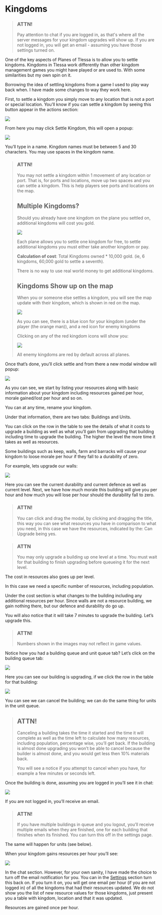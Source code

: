 # Kingdoms

> ### ATTN!
>
> Pay attention to chat if you are logged in, as that's where all the server messages for your kingdom upgrades will show up.
> If you are not logged in, you will get an email - assuming you have those settings turned on.

One of the key aspects of Planes of Tlessa is to allow you to settle kingdoms. Kingdoms in Tlessa work differently than other kingdom management games you might have played or are used to. With some similarities but my own spin on it.

Borrowing the idea of settling kingdoms from a game I used to play way back when. I have made some changes to way they work here.

First, to settle a kingdom you simply move to any location that is not a port or special location. You’ll know if you can 
settle a kingdom by seeing this button appear in the actions section:

<div class="gallery mb-4">
    <a href="/storage/info/kingdoms/images/settle-action.png" class="glightbox">
        <img src="/storage/info/kingdoms/images/settle-action.png" class="img-fluid" />
    </a>
</div>

From here you may click Settle Kingdom, this will open a popup:

<div class="gallery mb-4">
    <a href="/storage/info/kingdoms/images/settle-modal.png" class="glightbox">
        <img src="/storage/info/kingdoms/images/settle-modal.png" class="img-fluid" />
    </a>
</div>

You’ll type in a name. Kingdom names must be between 5 and 30 characters. You may use spaces in the kingdom name.


> ### ATTN!
> 
> You may not settle a kingdom within 1 movement of any location or port. That is, for ports and locations, move up two spaces 
> and you can settle a kingdom. This is help players see ports and locations on the map.
> 
> ## Multiple Kingdoms?
> 
> Should you already have one kingdom on the plane you settled on, additional kingdoms will cost you gold.
> 
> <div class="gallery mb-4">
>    <a href="/storage/info/kingdoms/images/additional-cost.png" class="glightbox">
>        <img src="/storage/info/kingdoms/images/additional-cost.png" class="img-fluid" />
>    </a>
> </div>
>
> Each plane allows you to settle one kingdom for free, to settle additional kingdoms you must either take 
> another kingdom or pay.
> 
> **Calculation of cost**: Total Kingdoms owned * 10,000 gold. (ie, 6 kingdoms, 60,000 gold to settle a seventh).
> 
> There is no way to use real world money to get additional kingdoms.
> 
> ## Kingdoms Show up on the map
> 
> When you or someone else settles a kingdom, you will see the map update with their kingdom, which is shown in red on the map.
>
> <div class="mb-4">
>    <a href="/storage/info/kingdoms/images/kingdoms-on-map.png" class="glightbox">
>        <img src="/storage/info/kingdoms/images/kingdoms-on-map.png" class="img-fluid" />
>    </a>
> </div>
>
> As you can see, there is a blue icon for your kingdom (under the player (the orange man)), and a red icon for enemy kingdoms
>
> Clicking on any of the red kingdom icons will show you:
>
> <div class="mb-4">
>    <a href="/storage/info/kingdoms/images/enemy-kingdom-details.png" class="glightbox">
>        <img src="/storage/info/kingdoms/images/enemy-kingdom-details.png" class="img-fluid" />
>    </a>
> </div>
>
> All enemy kingdoms are red by default across all planes.

Once that’s done, you’ll click settle and from there a new modal window will popup:

<div class="gallery mb-4">
    <a href="/storage/info/kingdoms/images/kingdom-management-modal.png" class="glightbox">
        <img src="/storage/info/kingdoms/images/kingdom-management-modal.png" class="img-fluid" />
    </a>
</div>

As you can see, we start by listing your resources along with basic information about your kingdom including resources gained per hour, morale gained/lost per hour and so on.

You can at any time, rename your kingdom.

Under that information, there are two tabs: Buildings and Units.

You can click on the row in the table to see the details of what it costs to upgrade a building as well as what you’ll gain from upgrading that building including time to upgrade the building. The higher the level the more time it takes as well as resources.

Some buildings such as keep, walls, farm and barracks will cause your kingdom to loose morale per hour if they fall to a durability of zero.

For example, lets upgrade our walls:

<div class="gallery mb-4">
    <a href="/storage/info/kingdoms/images/building-upgrade.png" class="glightbox">
        <img src="/storage/info/kingdoms/images/building-upgrade.png" class="img-fluid" />
    </a>
</div>

Here you can see the current durability and current defence as well as current level. Next, we have how much morale this building will give you per hour and how much you will lose per hour should the durability fall to zero.

> ### ATTN!
> 
>You can click and drag the modal, by clicking and dragging the title, this way you can see what resources you have in comparison to what you need, in this case we have the resources, indicated by the: Can Upgrade being yes.

> ### ATTN
>
>You may only upgrade a building up one level at a time. You must wait for that building to finish upgrading before queueing it for the next level.

The cost in resources also goes up per level.

In this case we need a specific number of resources, including population.

Under the cost section is what changes to the building including any additional resources per hour. Since walls are not a resource building, we gain nothing there, but our defence and durability do go up.

You will also notice that it will take 7 minutes to upgrade the building. Let’s upgrade this.

> ### ATTN!
> 
> Numbers shown in the images may not reflect in game values.

Notice how you had a building queue and unit queue tab? Let’s click on the building queue tab:

<div class="gallery mb-4">
    <a href="/storage/info/kingdoms/images/building-queue.png" class="glightbox">
        <img src="/storage/info/kingdoms/images/building-queue.png" class="img-fluid" />
    </a>
</div>

Here you can see our building is upgrading, if we click the row in the table for that building:

<div class="gallery mb-4">
    <a href="/storage/info/kingdoms/images/building-upgrade-cancel.png" class="glightbox">
        <img src="/storage/info/kingdoms/images/building-upgrade-cancel.png" class="img-fluid" />
    </a>
</div>

You can see we can cancel the building; we can do the same thing for units in the unit queue.

> ## ATTN!
>
> Canceling a building takes the time it started and the time it will complete as well as the time left to calculate how many resources, including population, percentage wise, you’ll get back. If the building is almost done upgrading you won’t be able to cancel because the builder is almost done, and you would get less then 10% materials back.
>
> You will see a notice if you attempt to cancel when you have, for example a few minutes or seconds left.

Once the building is done, assuming you are logged in you’ll see it in chat:

<div class="gallery mb-4">
    <a href="/storage/info/kingdoms/images/building-upgrade-chat.png" class="glightbox">
        <img src="/storage/info/kingdoms/images/building-upgrade-chat.png" class="img-fluid" />
    </a>
</div>

If you are not logged in, you’ll receive an email.

> ### ATTN!
>
> If you have multiple buildings in queue and you logout, you’ll receive multiple emails when they are finished, one for each building that finishes when its finished. You can turn this off in the settings page.

The same will happen for units (see below).

When your kingdom gains resources per hour you’ll see:

<div class="gallery mb-4">
    <a href="/storage/info/kingdoms/images/resource-chat.png" class="glightbox">
        <img src="/storage/info/kingdoms/images/resource-chat.png" class="img-fluid" />
    </a>
</div>

In the chat section. However, for your own sanity, I have made the choice to turn off the email notification for you. You can in the [Settings]()
section turn this back on. If you turn it on, you will get one email per hour (if you are not logged in) of all the kingdoms that had their resources updated.
We do not show you the list of new resource values for those kingdoms, just present you a table with kingdom, location and that it was updated.

Resources are gained once per hour.










